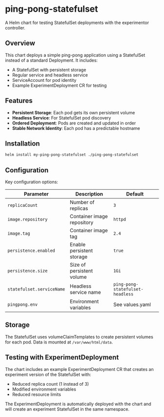 # ping-pong-statefulset

A Helm chart for testing StatefulSet deployments with the experimentor controller.

## Overview

This chart deploys a simple ping-pong application using a StatefulSet instead of a standard Deployment. It includes:

- A StatefulSet with persistent storage
- Regular service and headless service
- ServiceAccount for pod identity
- Example ExperimentDeployment CR for testing

## Features

- **Persistent Storage**: Each pod gets its own persistent volume
- **Headless Service**: For StatefulSet pod discovery
- **Ordered Deployment**: Pods are created and updated in order
- **Stable Network Identity**: Each pod has a predictable hostname

## Installation

```bash
helm install my-ping-pong-statefulset ./ping-pong-statefulset
```

## Configuration

Key configuration options:

| Parameter | Description | Default |
|-----------|-------------|---------|
| `replicaCount` | Number of replicas | `3` |
| `image.repository` | Container image repository | `httpd` |
| `image.tag` | Container image tag | `2.4` |
| `persistence.enabled` | Enable persistent storage | `true` |
| `persistence.size` | Size of persistent volume | `1Gi` |
| `statefulset.serviceName` | Headless service name | `ping-pong-statefulset-headless` |
| `pingpong.env` | Environment variables | See values.yaml |

## Storage

The StatefulSet uses volumeClaimTemplates to create persistent volumes for each pod. Data is mounted at `/var/www/html/data`.

## Testing with ExperimentDeployment

The chart includes an example ExperimentDeployment CR that creates an experiment version of the StatefulSet with:
- Reduced replica count (1 instead of 3)
- Modified environment variables
- Reduced resource limits

The ExperimentDeployment is automatically deployed with the chart and will create an experiment StatefulSet in the same namespace.